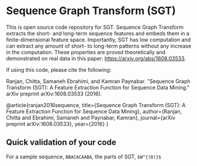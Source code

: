 # Sequence Graph Transform (SGT)


This is open source code repository for SGT. Sequence Graph Transform extracts the short- and long-term sequence features and embeds them in a finite-dimensional feature space. Importantly, SGT has low computation and can extract any amount of short- to long-term patterns without any increase in the computation. These properties are proved theoretically and demonstrated on real data in this paper: https://arxiv.org/abs/1608.03533.

If using this code, please cite the following:

Ranjan, Chitta, Samaneh Ebrahimi, and Kamran Paynabar. "Sequence Graph Transform (SGT): A Feature Extraction Function for Sequence Data Mining." arXiv preprint arXiv:1608.03533 (2016).

@article{ranjan2016sequence,
  title={Sequence Graph Transform (SGT): A Feature Extraction Function for Sequence Data Mining},
  author={Ranjan, Chitta and Ebrahimi, Samaneh and Paynabar, Kamran},
  journal={arXiv preprint arXiv:1608.03533},
  year={2016}
}

## Quick validation of your code
For a sample sequence, `BBACACAABA`, the parts of SGT, `$W^{(0)}$`
